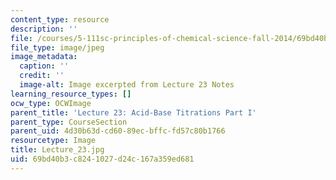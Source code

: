 ```yaml
---
content_type: resource
description: ''
file: /courses/5-111sc-principles-of-chemical-science-fall-2014/69bd40b3c8241027d24c167a359ed681_Lecture_23.jpg
file_type: image/jpeg
image_metadata:
  caption: ''
  credit: ''
  image-alt: Image excerpted from Lecture 23 Notes
learning_resource_types: []
ocw_type: OCWImage
parent_title: 'Lecture 23: Acid-Base Titrations Part I'
parent_type: CourseSection
parent_uid: 4d30b63d-cd60-89ec-bffc-fd57c80b1766
resourcetype: Image
title: Lecture_23.jpg
uid: 69bd40b3-c824-1027-d24c-167a359ed681
---
```


